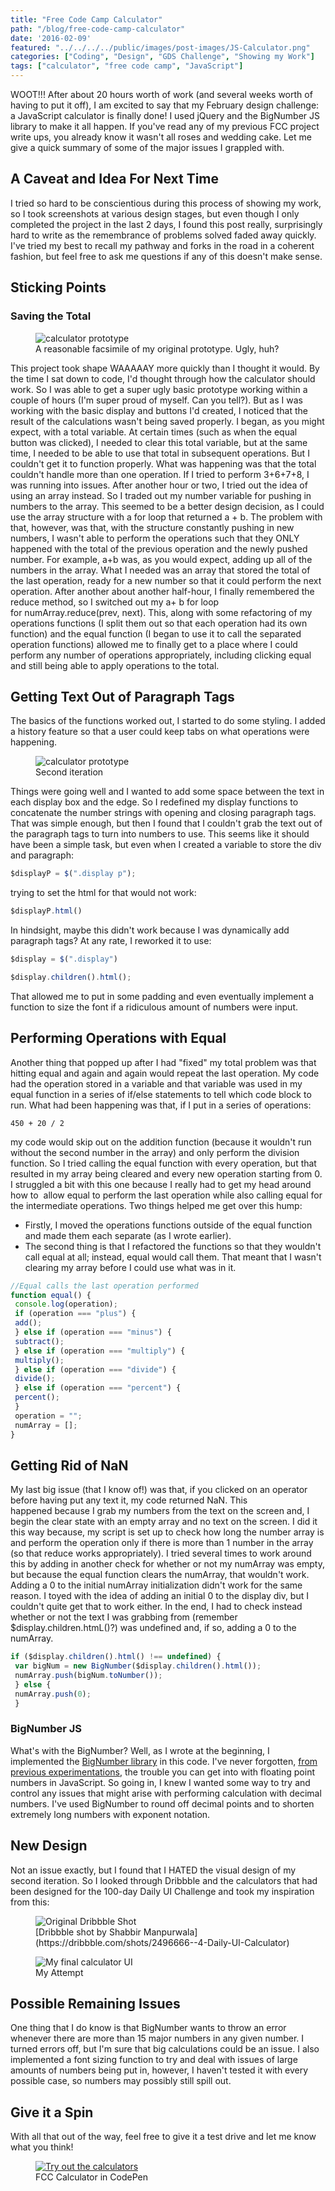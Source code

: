 ```yaml
---
title: "Free Code Camp Calculator"
path: "/blog/free-code-camp-calculator"
date: '2016-02-09'
featured: "../../../../public/images/post-images/JS-Calculator.png"
categories: ["Coding", "Design", "GDS Challenge", "Showing my Work"]
tags: ["calculator", "free code camp", "JavaScript"]
---
```


WOOT!!! After about 20 hours worth of work (and several weeks worth of having to put it off), I am excited to say that my February design challenge: a JavaScript calculator is finally done! I used jQuery and the BigNumber JS library to make it all happen. If you've read any of my previous FCC project write ups, you already know it wasn't all roses and wedding cake. Let me give a quick summary of some of the major issues I grappled with.

## A Caveat and Idea For Next Time

I tried so hard to be conscientious during this process of showing my work, so I took screenshots at various design stages, but even though I only completed the project in the last 2 days, I found this post really, surprisingly hard to write as the remembrance of problems solved faded away quickly. I've tried my best to recall my pathway and forks in the road in a coherent fashion, but feel free to ask me questions if any of this doesn't make sense.

## Sticking Points

### Saving the Total

<figure>
  <img src="../../../../public/images/post-images/Screen-Shot-2016-02-02-at-4.54.25-PM.png" alt="calculator prototype" />
  <figcaption>A reasonable facsimile of my original prototype. Ugly, huh?</figcaption>
</figure>

This project took shape WAAAAAY more quickly than I thought it would. By the time I sat down to code, I'd thought through how the calculator should work. So I was able to get a super ugly basic prototype working within a couple of hours (I'm super proud of myself. Can you tell?). But as I was working with the basic display and buttons I'd created, I noticed that the result of the calculations wasn't being saved properly. I began, as you might expect, with a total variable. At certain times (such as when the equal button was clicked), I needed to clear this total variable, but at the same time, I needed to be able to use that total in subsequent operations. But I couldn't get it to function properly. What was happening was that the total couldn't handle more than one operation. If I tried to perform 3+6+7+8, I was running into issues. After another hour or two, I tried out the idea of using an array instead. So I traded out my number variable for pushing in numbers to the array. This seemed to be a better design decision, as I could use the array structure with a for loop that returned a + b. The problem with that, however, was that, with the structure constantly pushing in new numbers, I wasn't able to perform the operations such that they ONLY happened with the total of the previous operation and the newly pushed number. For example, a+b was, as you would expect, adding up all of the numbers in the array. What I needed was an array that stored the total of the last operation, ready for a new number so that it could perform the next operation. After another about another half-hour, I finally remembered the reduce method, so I switched out my a+ b for loop for numArray.reduce(prev, next). This, along with some refactoring of my operations functions (I split them out so that each operation had its own function) and the equal function (I began to use it to call the separated operation functions) allowed me to finally get to a place where I could perform any number of operations appropriately, including clicking equal and still being able to apply operations to the total.

## Getting Text Out of Paragraph Tags

The basics of the functions worked out, I started to do some styling. I added a history feature so that a user could keep tabs on what operations were happening.

<figure>
  <img src="../../../../public/images/post-images/Screen-Shot-2016-01-31-at-9.31.28-PM.png" alt="calculator prototype" />
  <figcaption>Second iteration</figcaption>
</figure>

Things were going well and I wanted to add some space between the text in each display box and the edge. So I redefined my display functions to concatenate the number strings with opening and closing paragraph tags.   That was simple enough, but then I found that I couldn't grab the text out of the paragraph tags to turn into numbers to use. This seems like it should have been a simple task, but even when I created a variable to store the div and paragraph:

```javascript
$displayP = $(".display p");
```

trying to set the html for that would not work:

```javascript
$displayP.html()
```

In hindsight, maybe this didn't work because I was dynamically add paragraph tags? At any rate, I reworked it to use:

```javascript
$display = $(".display")
```
```javascript
$display.children().html();
```

That allowed me to put in some padding and even eventually implement a function to size the font if a ridiculous amount of numbers were input.

## Performing Operations with Equal

Another thing that popped up after I had "fixed" my total problem was that hitting equal and again and again would repeat the last operation. My code had the operation stored in a variable and that variable was used in my equal function in a series of if/else statements to tell which code block to run. What had been happening was that, if I put in a series of operations:

```
450 + 20 / 2
```

my code would skip out on the addition function (because it wouldn't run without the second number in the array) and only perform the division function. So I tried calling the equal function with every operation, but that resulted in my array being cleared and every new operation starting from 0. I struggled a bit with this one because I really had to get my head around how to  allow equal to perform the last operation while also calling equal for the intermediate operations. Two things helped me get over this hump:

*   Firstly, I moved the operations functions outside of the equal function and made them each separate (as I wrote earlier).
*   The second thing is that I refactored the functions so that they wouldn't call equal at all; instead, equal would call them. That meant that I wasn't clearing my array before I could use what was in it.

```javascript
//Equal calls the last operation performed
function equal() {
 console.log(operation);
 if (operation === "plus") {
 add();
 } else if (operation === "minus") {
 subtract();
 } else if (operation === "multiply") {
 multiply();
 } else if (operation === "divide") {
 divide();
 } else if (operation === "percent") {
 percent();
 }
 operation = "";
 numArray = [];
}
```

## Getting Rid of NaN

My last big issue (that I know of!) was that, if you clicked on an operator before having put any text it, my code returned NaN. This happened because I grab my numbers from the text on the screen and, I begin the clear state with an empty array and no text on the screen. I did it this way because, my script is set up to check how long the number array is and perform the operation only if there is more than 1 number in the array (so that reduce works appropriately). I tried several times to work around this by adding in another check for whether or not my numArray was empty, but because the equal function clears the numArray, that wouldn't work. Adding a 0 to the initial numArray initialization didn't work for the same reason. I toyed with the idea of adding an initial 0 to the display div, but I couldn't quite get that to work either. In the end, I had to check instead whether or not the text I was grabbing from (remember $display.children.htmL()?) was undefined and, if so, adding a 0 to the numArray.

```javascript
if ($display.children().html() !== undefined) {
 var bigNum = new BigNumber($display.children().html());
 numArray.push(bigNum.toNumber());
 } else {
 numArray.push(0);
 }
```

### BigNumber JS

What's with the BigNumber? Well, as I wrote at the beginning, I implemented the [BigNumber library](https://github.com/MikeMcl/bignumber.js/) in this code. I've never forgotten, [from previous experimentations](http://www.knanthony.com/blog/look-ma-im-learnin-freecodecamp-exact-change-bonfire/), the trouble you can get into with floating point numbers in JavaScript. So going in, I knew I wanted some way to try and control any issues that might arise with performing calculation with decimal numbers. I've used BigNumber to round off decimal points and to shorten extremely long numbers with exponent notation.

## New Design

Not an issue exactly, but I found that I HATED the visual design of my second iteration. So I looked through Dribbble and the calculators that had been designed for the 100-day Daily UI Challenge and took my inspiration from this:

<figure>
  <img src="../../../../public/images/post-images/4-daily-ui.png" alt="Original Dribbble Shot" />
  <figcaption>[Dribbble shot by Shabbir Manpurwala](https://dribbble.com/shots/2496666--4-Daily-UI-Calculator)</figcaption>
</figure>

<figure>
  <img src="../../../../public/images/post-images/Screen-Shot-2016-02-02-at-4.41.12-PM.png" alt="My final calculator UI" />
  <figcaption>My Attempt</figcaption>
</figure>

## Possible Remaining Issues

One thing that I do know is that BigNumber wants to throw an error whenever there are more than 15 major numbers in any given number. I turned errors off, but I'm sure that big calculations could be an issue. I also implemented a font sizing function to try and deal with issues of large amounts of numbers being put in, however, I haven't tested it with every possible case, so numbers may possibly still spill out.

## Give it a Spin

With all that out of the way, feel free to give it a test drive and let me know what you think!

<figure>
  <a href="http://codepen.io/anthkris/full/vLdgev/" target="blank">
    <img src="../../../../public/images/post-images/Screen-Shot-2016-02-01-at-7.07.33-PM.png" alt="Try out the calculators" />
  </a>
  <figcaption>FCC Calculator in CodePen</figcaption>
</figure>
